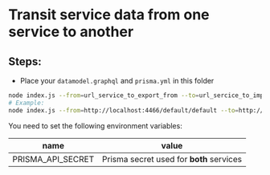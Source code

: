 # Transit service data from one service to another

## Steps:

- Place your `datamodel.graphql` and `prisma.yml` in this folder

```bash
node index.js --from=url_service_to_export_from --to=url_sercice_to_import_to
# Example:
node index.js --from=http://localhost:4466/default/default --to=http://localhost:4466/demo/dev
```

You need to set the following environment variables:

| name              | value                                    |
| ----------------- | ---------------------------------------- |
| PRISMA_API_SECRET | Prisma secret used for **both** services |
